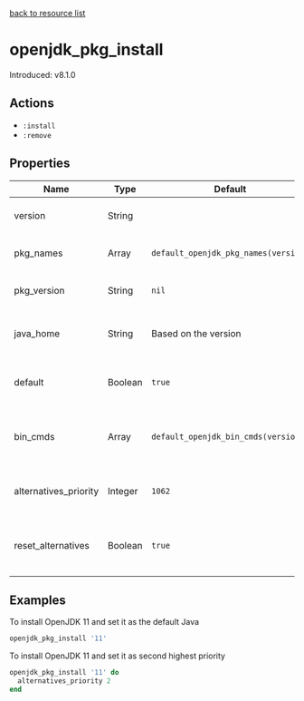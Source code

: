 [back to resource list](https://github.com/sous-chefs/java#resources)

# openjdk_pkg_install

Introduced: v8.1.0

## Actions

- `:install`
- `:remove`

## Properties

| Name                  | Type    | Default                              | Description                                         |
| --------------------- | ------- | ------------------------------------ | --------------------------------------------------- |
| version               | String  |                                      | Java major version to install                       |
| pkg_names             | Array   | `default_openjdk_pkg_names(version)` | List of packages to install                         |
| pkg_version           | String  | `nil`                                | Package version to install                          |
| java_home             | String  | Based on the version                 | Set to override the java_home                       |
| default               | Boolean | `true`                               | Whether to set this as the defalut Java             |
| bin_cmds              | Array   | `default_openjdk_bin_cmds(version)`  | A list of bin_cmds based on the version and variant |
| alternatives_priority | Integer | `1062`                               | Alternatives priority to set for this Java          |
| reset_alternatives    | Boolean | `true`                               | Whether to reset alternatives before setting        |

## Examples

To install OpenJDK 11 and set it as the default Java

```ruby
openjdk_pkg_install '11'
```

To install OpenJDK 11 and set it as second highest priority

```ruby
openjdk_pkg_install '11' do
  alternatives_priority 2
end
```
